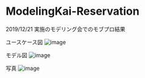 # ModelingKai-Reservation
2019/12/21 実施のモデリング会でのモブプロ結果



ユースケース図
![image](https://user-images.githubusercontent.com/33717710/71358998-42a7b800-25ce-11ea-8ebe-43b3835142a8.png)

モデル図
![image](https://user-images.githubusercontent.com/33717710/71359321-67e8f600-25cf-11ea-87aa-65666f82bf7b.png)

写真
![image](https://user-images.githubusercontent.com/33717710/71649490-934bad80-2d52-11ea-9916-59acd18f763a.png)
